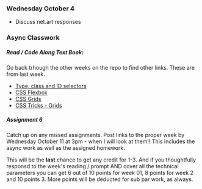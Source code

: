 ### Wednesday October 4
* Discuss net.art responses


### Async Classwork
##### Read / Code Along Text Book:
Go back trhough the other weeks on the repo to find other links. These are from last week.
* [Type, class and ID selectors](https://developer.mozilla.org/en-US/docs/Learn/CSS/Building_blocks/Selectors/Type_Class_and_ID_Selectors)
* [CSS Flexbox](https://developer.mozilla.org/en-US/docs/Learn/CSS/CSS_layout/Flexbox)
* [CSS Grids](https://developer.mozilla.org/en-US/docs/Learn/CSS/CSS_layout/Grids)
* [CSS Tricks - Grids](https://css-tricks.com/snippets/css/complete-guide-grid/)

##### Assignment 6
Catch up on any missed assignments. Post links to the proper week by Wednesday October 11 at 3pm - when I will look at them!! This includes the async work as well as the assigned homework.

This will be the **last** chance to get any credit for 1-3. And if you thoughtfully responsd to the week's reading / prompt AND cover all the technical parameters you can get 6 out of 10 points for week 01, 8 points for week 2 and 10 points 3. More points will be deducted for sub par work, as always.
